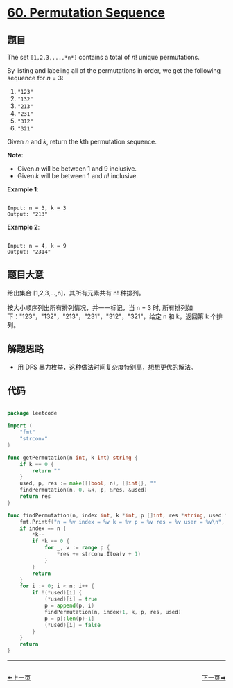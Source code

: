 # [60. Permutation Sequence](https://leetcode.com/problems/permutation-sequence/)


## 题目

The set `[1,2,3,...,*n*]` contains a total of *n*! unique permutations.

By listing and labeling all of the permutations in order, we get the following sequence for *n* = 3:

1. `"123"`
2. `"132"`
3. `"213"`
4. `"231"`
5. `"312"`
6. `"321"`

Given *n* and *k*, return the *k*th permutation sequence.

**Note**:

- Given *n* will be between 1 and 9 inclusive.
- Given *k* will be between 1 and *n*! inclusive.

**Example 1**:

```

Input: n = 3, k = 3
Output: "213"

```

**Example 2**:

```

Input: n = 4, k = 9
Output: "2314"

```

## 题目大意

给出集合 [1,2,3,…,n]，其所有元素共有 n! 种排列。

按大小顺序列出所有排列情况，并一一标记，当 n = 3 时, 所有排列如下："123"，"132"，"213"，"231"，"312"，"321"，给定 n 和 k，返回第 k 个排列。


## 解题思路

- 用 DFS 暴力枚举，这种做法时间复杂度特别高，想想更优的解法。

## 代码

```go

package leetcode

import (
	"fmt"
	"strconv"
)

func getPermutation(n int, k int) string {
	if k == 0 {
		return ""
	}
	used, p, res := make([]bool, n), []int{}, ""
	findPermutation(n, 0, &k, p, &res, &used)
	return res
}

func findPermutation(n, index int, k *int, p []int, res *string, used *[]bool) {
	fmt.Printf("n = %v index = %v k = %v p = %v res = %v user = %v\n", n, index, *k, p, *res, *used)
	if index == n {
		*k--
		if *k == 0 {
			for _, v := range p {
				*res += strconv.Itoa(v + 1)
			}
		}
		return
	}
	for i := 0; i < n; i++ {
		if !(*used)[i] {
			(*used)[i] = true
			p = append(p, i)
			findPermutation(n, index+1, k, p, res, used)
			p = p[:len(p)-1]
			(*used)[i] = false
		}
	}
	return
}

```


----------------------------------------------
<div style="display: flex;justify-content: space-between;align-items: center;">
<p><a href="https://books.halfrost.com/leetcode/ChapterFour/0001~0099/0059.Spiral-Matrix-II/">⬅️上一页</a></p>
<p><a href="https://books.halfrost.com/leetcode/ChapterFour/0001~0099/0061.Rotate-List/">下一页➡️</a></p>
</div>

